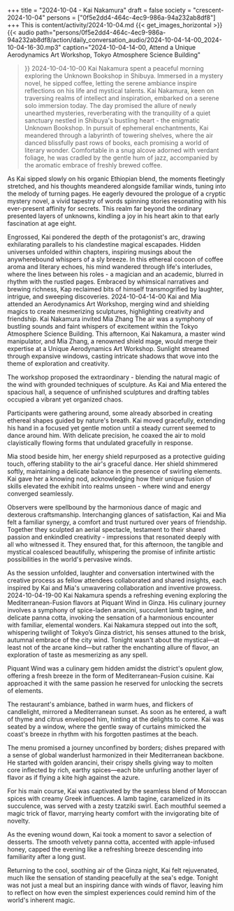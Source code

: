+++
title = "2024-10-04 - Kai Nakamura"
draft = false
society = "crescent-2024-10-04"
persons = ["0f5e2dd4-464c-4ec9-986a-94a232ab8df8"]
+++
This is content/activity/2024-10-04.md
{{< get_images_horizontal >}}
{{< audio
    path="persons/0f5e2dd4-464c-4ec9-986a-94a232ab8df8/action/daily_conversation_audio/2024-10-04-14-00_2024-10-04-16-30.mp3" 
    caption="2024-10-04-14-00, Attend a Unique Aerodynamics Art Workshop, Tokyo Atmosphere Science Building"
>}}
2024-10-04-10-00
Kai Nakamura spent a peaceful morning exploring the Unknown Bookshop in Shibuya. Immersed in a mystery novel, he sipped coffee, letting the serene ambiance inspire reflections on his life and mystical talents.
Kai Nakamura, keen on traversing realms of intellect and inspiration, embarked on a serene solo immersion today. The day promised the allure of newly unearthed mysteries, reverberating with the tranquility of a quiet sanctuary nestled in Shibuya's bustling heart - the enigmatic Unknown Bookshop. In pursuit of ephemeral enchantments, Kai meandered through a labyrinth of towering shelves, where the air danced blissfully past rows of books, each promising a world of literary wonder. Comfortable in a snug alcove adorned with verdant foliage, he was cradled by the gentle hum of jazz, accompanied by the aromatic embrace of freshly brewed coffee. 

As Kai sipped slowly on his organic Ethiopian blend, the moments fleetingly stretched, and his thoughts meandered alongside familiar winds, tuning into the melody of turning pages. He eagerly devoured the prologue of a cryptic mystery novel, a vivid tapestry of words spinning stories resonating with his ever-present affinity for secrets. This realm far beyond the ordinary presented layers of unknowns, kindling a joy in his heart akin to that early fascination at age eight. 

Engrossed, Kai pondered the depth of the protagonist's arc, drawing exhilarating parallels to his clandestine magical escapades. Hidden universes unfolded within chapters, inspiring musings about the anywherebound whispers of a sly breeze. In this ethereal cocoon of coffee aroma and literary echoes, his mind wandered through life's interludes, where the lines between his roles - a magician and an academic, blurred in rhythm with the rustled pages. Embraced by whimsical narratives and brewing richness, Kap reclaimed bits of himself transmogrified by laughter, intrigue, and sweeping discoveries.
2024-10-04-14-00
Kai and Mia attended an Aerodynamics Art Workshop, merging wind and shielding magics to create mesmerizing sculptures, highlighting creativity and friendship.
Kai Nakamura invited Mia Zhang
The air was a symphony of bustling sounds and faint whispers of excitement within the Tokyo Atmosphere Science Building. This afternoon, Kai Nakamura, a master wind manipulator, and Mia Zhang, a renowned shield mage, would merge their expertise at a Unique Aerodynamics Art Workshop. Sunlight streamed through expansive windows, casting intricate shadows that wove into the theme of exploration and creativity.

The workshop proposed the extraordinary - blending the natural magic of the wind with grounded techniques of sculpture. As Kai and Mia entered the spacious hall, a sequence of unfinished sculptures and drafting tables occupied a vibrant yet organized chaos.

Participants were gathering around, some already absorbed in creating ethereal shapes guided by nature's breath. Kai moved gracefully, extending his hand in a focused yet gentle motion until a steady current seemed to dance around him. With delicate precision, he coaxed the air to mold clayistically flowing forms that undulated gracefully in response.

Mia stood beside him, her energy shield repurposed as a protective guiding touch, offering stability to the air's graceful dance. Her shield shimmered softly, maintaining a delicate balance in the presence of swirling elements. Kai gave her a knowing nod, acknowledging how their unique fusion of skills elevated the exhibit into realms unseen - where wind and energy converged seamlessly.

Observers were spellbound by the harmonious dance of magic and dexterous craftsmanship. Interchanging glances of satisfaction, Kai and Mia felt a familiar synergy, a comfort and trust nurtured over years of friendship. Together they sculpted an aerial spectacle, testament to their shared passion and enkindled creativity - impressions that resonated deeply with all who witnessed it. They ensured that, for this afternoon, the tangible and mystical coalesced beautifully, whispering the promise of infinite artistic possibilities in the world's pervasive winds.

As the session unfolded, laughter and conversation intertwined with the creative process as fellow attendees collaborated and shared insights, each inspired by Kai and Mia's unwavering collaboration and inventive prowess.
2024-10-04-19-00
Kai Nakamura spends a refreshing evening exploring the Mediterranean-Fusion flavors at Piquant Wind in Ginza. His culinary journey involves a symphony of spice-laden arancini, succulent lamb tagine, and delicate panna cotta, invoking the sensation of a harmonious encounter with familiar, elemental wonders.
Kai Nakamura stepped out into the soft, whispering twilight of Tokyo’s Ginza district, his senses attuned to the brisk, autumnal embrace of the city wind. Tonight wasn't about the mystical—at least not of the arcane kind—but rather the enchanting allure of flavor, an exploration of taste as mesmerizing as any spell.

Piquant Wind was a culinary gem hidden amidst the district's opulent glow, offering a fresh breeze in the form of Mediterranean-Fusion cuisine. Kai approached it with the same passion he reserved for unlocking the secrets of elements. 

The restaurant's ambiance, bathed in warm hues, and flickers of candlelight, mirrored a Mediterranean sunset. As soon as he entered, a waft of thyme and citrus enveloped him, hinting at the delights to come. Kai was seated by a window, where the gentle sway of curtains mimicked the coast's breeze in rhythm with his forgotten pastimes at the beach. 

The menu promised a journey unconfined by borders; dishes prepared with a sense of global wanderlust harmonized in their Mediterranean backbone. He started with golden arancini, their crispy shells giving way to molten core inflected by rich, earthy spices—each bite unfurling another layer of flavor as if flying a kite high against the azure. 

For his main course, Kai was captivated by the seamless blend of Moroccan spices with creamy Greek influences. A lamb tagine, caramelized in its succulence, was served with a zesty tzatziki swirl. Each mouthful seemed a magic trick of flavor, marrying hearty comfort with the invigorating bite of novelty.  

As the evening wound down, Kai took a moment to savor a selection of desserts. The smooth velvety panna cotta, accented with apple-infused honey, capped the evening like a refreshing breeze descending into familiarity after a long gust.

Returning to the cool, soothing air of the Ginza night, Kai felt rejuvenated, much like the sensation of standing peacefully at the sea's edge. Tonight was not just a meal but an inspiring dance with winds of flavor, leaving him to reflect on how even the simplest experiences could remind him of the world's inherent magic.

